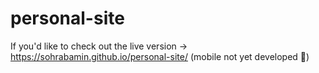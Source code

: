 # personal-site

If you'd like to check out the live version -> https://sohrabamin.github.io/personal-site/
(mobile not yet developed 🥸)
